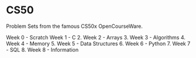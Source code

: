 # CS50

Problem Sets from the famous CS50x OpenCourseWare.

Week 0 - Scratch
Week 1 - C
2. Week 2 - Arrays
3. Week 3 - Algorithms
4. Week 4 - Memory
5. Week 5 - Data Structures
6. Week 6 - Python
7. Week 7 - SQL
8. Week 8 - Information
